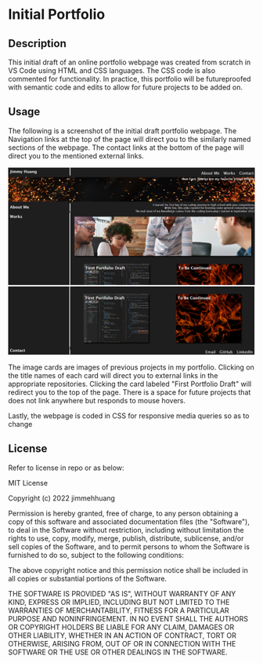 # Initial Portfolio

## Description

This initial draft of an online portfolio webpage was created from scratch in VS Code using HTML and CSS languages. The CSS code is also commented for functionality. In practice, this portfolio will be futureproofed with semantic code and edits to allow for future projects to be added on.

## Usage

The following is a screenshot of the initial draft portfolio webpage. The Navigation links at the top of the page will direct you to the similarly named sections of the webpage. The contact links at the bottom of the page will direct you to the mentioned external links.

![Top of page](/assets/images/Screenshotpagetop.png)
![Bottom of page](/assets/images/Screenshotpagebottom.png)

The image cards are images of previous projects in my portfolio. Clicking on the title names of each card will direct you to external links in the appropriate repositories. Clicking the card labeled "First Portfolio Draft" will redirect you to the top of the page. There is a space for future projects that does not link anywhere but responds to mouse hovers.

Lastly, the webpage is coded in CSS for responsive media queries so as to change 

## License

Refer to license in repo or as below:

MIT License

Copyright (c) 2022 jimmehhuang

Permission is hereby granted, free of charge, to any person obtaining a copy of this software and associated documentation files (the "Software"), to deal in the Software without restriction, including without limitation the rights to use, copy, modify, merge, publish, distribute, sublicense, and/or sell copies of the Software, and to permit persons to whom the Software is furnished to do so, subject to the following conditions:

The above copyright notice and this permission notice shall be included in all copies or substantial portions of the Software.

THE SOFTWARE IS PROVIDED "AS IS", WITHOUT WARRANTY OF ANY KIND, EXPRESS OR IMPLIED, INCLUDING BUT NOT LIMITED TO THE WARRANTIES OF MERCHANTABILITY, FITNESS FOR A PARTICULAR PURPOSE AND NONINFRINGEMENT. IN NO EVENT SHALL THE AUTHORS OR COPYRIGHT HOLDERS BE LIABLE FOR ANY CLAIM, DAMAGES OR OTHER LIABILITY, WHETHER IN AN ACTION OF CONTRACT, TORT OR OTHERWISE, ARISING FROM, OUT OF OR IN CONNECTION WITH THE SOFTWARE OR THE USE OR OTHER DEALINGS IN THE SOFTWARE.
